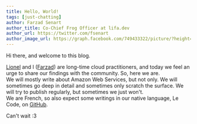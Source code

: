 ```yaml
---
title: Hello, World!
tags: [just-chatting]
author: Farzad Senart
author_title: Co-Chief Frog Officer at lifa.dev
author_url: https://twitter.com/fsenart
author_image_url: https://graph.facebook.com/749433322/picture/?height=200&width=200
---
```


Hi there, and welcome to this blog.

<!--truncate-->

[Lionel][twitter-lionel] and I ([Farzad][twitter-farzad]) are long-time
cloud practitioners, and today we feel an urge to share our findings
with the community. So, here we are.  
We will mostly write about Amazon Web Services, but not only. We will
sometimes go deep in detail and sometimes only scratch the surface. We
will try to publish regularly, but sometimes we just won't.  
We are French, so also expect some writings in our native language, Le
Code, on [GitHub][github-lifadev].

Can't wait :3

[twitter-lionel]: https://twitter.com/lion3ls
[twitter-farzad]: https://twitter.com/fsenart
[github-lifadev]: https://github.com/lifadev
